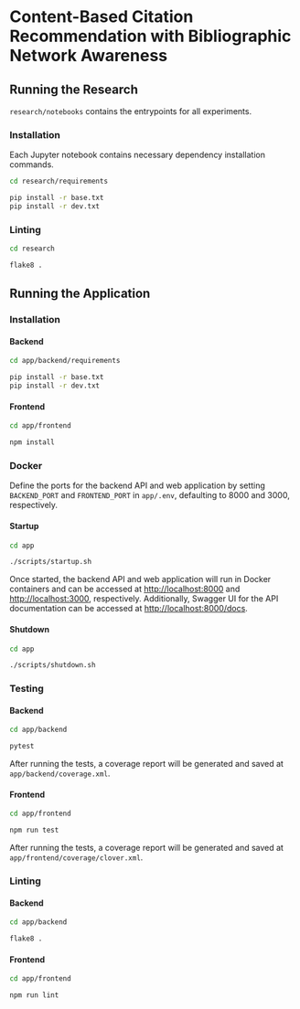 # Content-Based Citation Recommendation with Bibliographic Network Awareness
## Running the Research
`research/notebooks` contains the entrypoints for all experiments.

### Installation
Each Jupyter notebook contains necessary dependency installation commands.

```sh
cd research/requirements

pip install -r base.txt
pip install -r dev.txt
```

### Linting
```sh
cd research

flake8 .
```

## Running the Application
### Installation
#### Backend
```sh
cd app/backend/requirements

pip install -r base.txt
pip install -r dev.txt
```

#### Frontend
```sh
cd app/frontend

npm install
```

### Docker
Define the ports for the backend API and web application by setting `BACKEND_PORT` and `FRONTEND_PORT` in `app/.env`, defaulting to 8000 and 3000, respectively.

#### Startup
```sh
cd app

./scripts/startup.sh
```

Once started, the backend API and web application will run in Docker containers and can be accessed at [http://localhost:8000](http://localhost:8000) and [http://localhost:3000](http://localhost:3000), respectively. Additionally, Swagger UI for the API documentation can be accessed at [http://localhost:8000/docs](http://localhost:8000/docs).

#### Shutdown
```sh
cd app

./scripts/shutdown.sh
```

### Testing
#### Backend
```sh
cd app/backend

pytest
```

After running the tests, a coverage report will be generated and saved at `app/backend/coverage.xml`.

#### Frontend
```sh
cd app/frontend

npm run test
```

After running the tests, a coverage report will be generated and saved at `app/frontend/coverage/clover.xml`.

### Linting
#### Backend
```sh
cd app/backend

flake8 .
```

#### Frontend
```sh
cd app/frontend

npm run lint
```